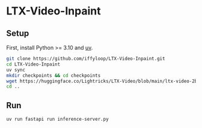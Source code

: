 # LTX-Video-Inpaint

## Setup

First, install Python >= 3.10 and [uv](https://docs.astral.sh/uv/getting-started/installation/).

```sh
git clone https://github.com/iffyloop/LTX-Video-Inpaint.git
cd LTX-Video-Inpaint
uv sync
mkdir checkpoints && cd checkpoints
wget https://huggingface.co/Lightricks/LTX-Video/blob/main/ltx-video-2b-v0.9.5.safetensors
cd ..
```

## Run

```sh
uv run fastapi run inference-server.py
```
